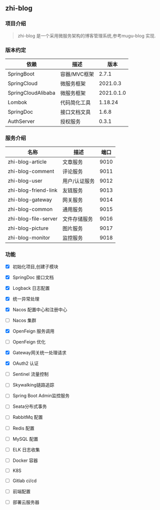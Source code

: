 ## zhi-blog

### 项目介绍

> zhi-blog 是一个采用微服务架构的博客管理系统,参考mugu-blog 实现.

### 版本约定

| 依赖                 | 描述       | 版本         |
|--------------------|----------|------------|
| SpringBoot         | 容器/MVC框架 | 2.7.1      |
| SpringCloud        | 微服务框架    | 2021.0.3   |
| SpringCloudAlibaba | 微服务框架    | 2021.0.1.0 |
| Lombok             | 代码简化工具   | 1.18.24    |
| SpringDoc          | 接口文档文具   | 1.6.8      |
| AuthServer         | 授权服务     | 0.3.1      |

### 服务介绍

| 名称                   | 描述      | 端口   |
|----------------------|---------|------|
| zhi-blog-article     | 文章服务    | 9010 |
| zhi-blog-comment     | 评论服务    | 9011 |
| zhi-blog-user        | 用户/认证服务 | 9012 |
| zhi-blog-friend-link | 友链服务    | 9013 |
| zhi-blog-gateway     | 网关服务    | 9014 |
| zhi-blog-common      | 通用服务    | 9015 |
| zhi-blog-file-server | 文件存储服务  | 9016 |
| zhi-blog-picture     | 图片服务    | 9017 |
| zhi-blog-monitor     | 监控服务    | 9018 |

### 功能
- [x] 初始化项目,创建子模块
- [x] SpringDoc 接口文档
- [x] Logback 日志配置
- [x] 统一异常处理
- [x] Nacos 配置中心和注册中心
- [ ] Nacos 集群
- [x] OpenFeign 服务调用
- [ ] OpenFeign 优化
- [x] Gateway网关统一处理请求
- [x] OAuth2 认证
- [ ] Sentinel 流量控制
- [ ] Skywalking链路追踪
- [ ] Spring Boot Admin监控服务
- [ ] Seata分布式事务
- [ ] RabbitMq 配置
- [ ] Redis 配置
- [ ] MySQL 配置
- [ ] ELK 日志收集
- [ ] Docker 容器
- [ ] K8S
- [ ] Gitlab ci/cd
- [ ] 前端配置
- [ ] 部署云服务器



